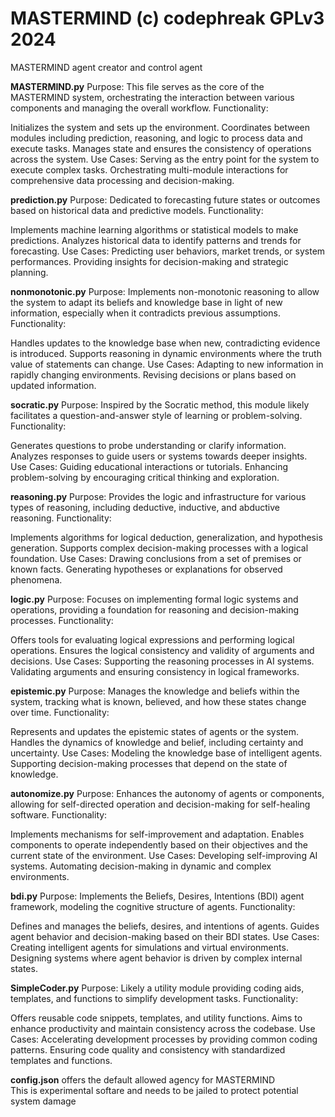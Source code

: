 # MASTERMIND (c) codephreak GPLv3 2024
MASTERMIND agent creator and control agent<br />

<b>MASTERMIND.py</b>
Purpose: This file serves as the core of the MASTERMIND system, orchestrating the interaction between various components and managing the overall workflow.
Functionality:

Initializes the system and sets up the environment.
Coordinates between modules including prediction, reasoning, and logic to process data and execute tasks.
Manages state and ensures the consistency of operations across the system.
Use Cases:
Serving as the entry point for the system to execute complex tasks.
Orchestrating multi-module interactions for comprehensive data processing and decision-making.

<b>prediction.py</b>
Purpose: Dedicated to forecasting future states or outcomes based on historical data and predictive models.
Functionality:

Implements machine learning algorithms or statistical models to make predictions.
Analyzes historical data to identify patterns and trends for forecasting.
Use Cases:
Predicting user behaviors, market trends, or system performances.
Providing insights for decision-making and strategic planning.

<b>nonmonotonic.py</b>
Purpose: Implements non-monotonic reasoning to allow the system to adapt its beliefs and knowledge base in light of new information, especially when it contradicts previous assumptions.
Functionality:

Handles updates to the knowledge base when new, contradicting evidence is introduced.
Supports reasoning in dynamic environments where the truth value of statements can change.
Use Cases:
Adapting to new information in rapidly changing environments.
Revising decisions or plans based on updated information.

<b>socratic.py</b>
Purpose: Inspired by the Socratic method, this module likely facilitates a question-and-answer style of learning or problem-solving.
Functionality:

Generates questions to probe understanding or clarify information.
Analyzes responses to guide users or systems towards deeper insights.
Use Cases:
Guiding educational interactions or tutorials.
Enhancing problem-solving by encouraging critical thinking and exploration.

<b>reasoning.py</b>
Purpose: Provides the logic and infrastructure for various types of reasoning, including deductive, inductive, and abductive reasoning.
Functionality:

Implements algorithms for logical deduction, generalization, and hypothesis generation.
Supports complex decision-making processes with a logical foundation.
Use Cases:
Drawing conclusions from a set of premises or known facts.
Generating hypotheses or explanations for observed phenomena.

<b>logic.py</b>
Purpose: Focuses on implementing formal logic systems and operations, providing a foundation for reasoning and decision-making processes.
Functionality:

Offers tools for evaluating logical expressions and performing logical operations.
Ensures the logical consistency and validity of arguments and decisions.
Use Cases:
Supporting the reasoning processes in AI systems.
Validating arguments and ensuring consistency in logical frameworks.

<b>epistemic.py</b>
Purpose: Manages the knowledge and beliefs within the system, tracking what is known, believed, and how these states change over time.
Functionality:

Represents and updates the epistemic states of agents or the system.
Handles the dynamics of knowledge and belief, including certainty and uncertainty.
Use Cases:
Modeling the knowledge base of intelligent agents.
Supporting decision-making processes that depend on the state of knowledge.

<b>autonomize.py</b>
Purpose: Enhances the autonomy of agents or components, allowing for self-directed operation and decision-making for self-healing software.
Functionality:

Implements mechanisms for self-improvement and adaptation.
Enables components to operate independently based on their objectives and the current state of the environment.
Use Cases:
Developing self-improving AI systems.
Automating decision-making in dynamic and complex environments.

<b>bdi.py</b>
Purpose: Implements the Beliefs, Desires, Intentions (BDI) agent framework, modeling the cognitive structure of agents.
Functionality:

Defines and manages the beliefs, desires, and intentions of agents.
Guides agent behavior and decision-making based on their BDI states.
Use Cases:
Creating intelligent agents for simulations and virtual environments.
Designing systems where agent behavior is driven by complex internal states.

<b>SimpleCoder.py</b>
Purpose: Likely a utility module providing coding aids, templates, and functions to simplify development tasks.
Functionality:

Offers reusable code snippets, templates, and utility functions.
Aims to enhance productivity and maintain consistency across the codebase.
Use Cases:
Accelerating development processes by providing common coding patterns.
Ensuring code quality and consistency with standardized templates and functions.

<b>config.json</b> offers the default allowed agency for MASTERMIND<br />
This is experimental softare and needs to be jailed to protect potential system damage
